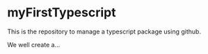 # myFirstTypescript
This is the repository to manage a typescript package using github.

We well create a...
